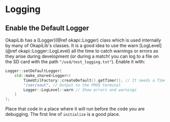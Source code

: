 # Logging

## Enable the Default Logger

OkapiLib has a [Logger](@ref okapi::Logger) class which is used internally by many of
OkapiLib's classes. It is a good idea to use the warn
[LogLevel](@ref okapi::Logger::LogLevel) all the time to catch warnings or errors as they arise
during development (or during a match! you can log to a file on the SD card with the path
`"/usd/test_logging.txt"`). Enable it with:
```cpp
Logger::setDefaultLogger(
    std::make_shared<Logger>(
        TimeUtilFactory::createDefault().getTimer(), // It needs a Timer
        "/ser/sout", // Output to the PROS terminal
        Logger::LogLevel::warn // Show errors and warnings
    )
);
```

Place that code in a place where it will run before the code you are debugging.
The first line of `initialize` is a good place.
